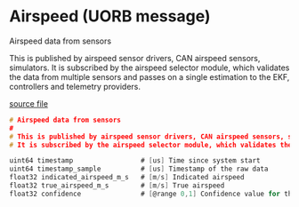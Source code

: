 # Airspeed (UORB message)

Airspeed data from sensors

This is published by airspeed sensor drivers, CAN airspeed sensors, simulators.
It is subscribed by the airspeed selector module, which validates the data from multiple sensors and passes on a single estimation to the EKF, controllers and telemetry providers.

[source file](https://github.com/PX4/PX4-Autopilot/blob/main/msg/Airspeed.msg)

```c
# Airspeed data from sensors
#
# This is published by airspeed sensor drivers, CAN airspeed sensors, simulators.
# It is subscribed by the airspeed selector module, which validates the data from multiple sensors and passes on a single estimation to the EKF, controllers and telemetry providers.

uint64 timestamp                 # [us] Time since system start
uint64 timestamp_sample          # [us] Timestamp of the raw data
float32 indicated_airspeed_m_s   # [m/s] Indicated airspeed
float32 true_airspeed_m_s        # [m/s] True airspeed
float32 confidence               # [@range 0,1] Confidence value for this sensor

```

